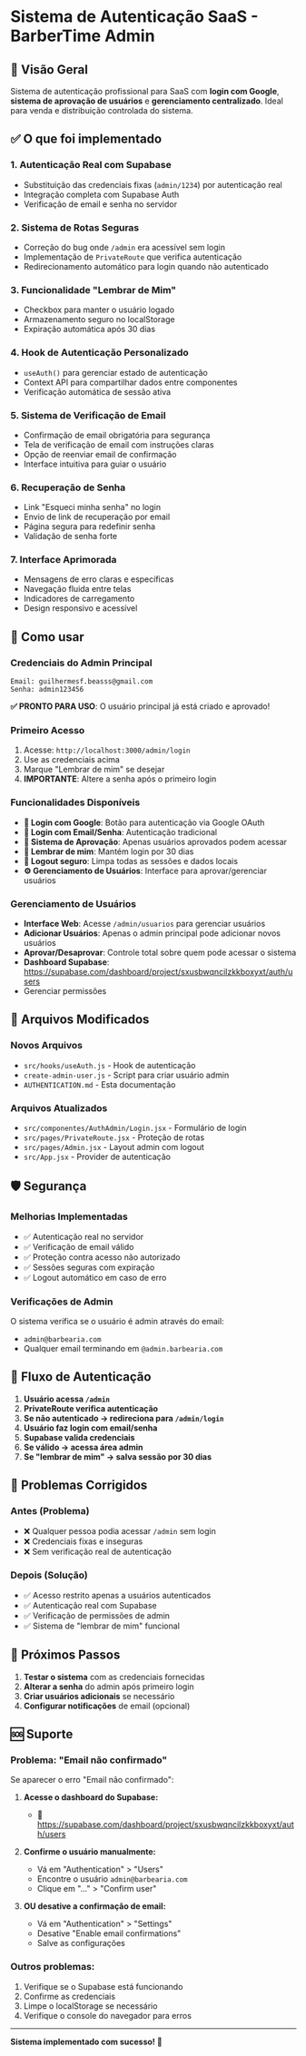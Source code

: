 # Sistema de Autenticação SaaS - BarberTime Admin

## 🔐 Visão Geral

Sistema de autenticação profissional para SaaS com **login com Google**, **sistema de aprovação de usuários** e **gerenciamento centralizado**. Ideal para venda e distribuição controlada do sistema.

## ✅ O que foi implementado

### 1. **Autenticação Real com Supabase**
- Substituição das credenciais fixas (`admin/1234`) por autenticação real
- Integração completa com Supabase Auth
- Verificação de email e senha no servidor

### 2. **Sistema de Rotas Seguras**
- Correção do bug onde `/admin` era acessível sem login
- Implementação de `PrivateRoute` que verifica autenticação
- Redirecionamento automático para login quando não autenticado

### 3. **Funcionalidade "Lembrar de Mim"**
- Checkbox para manter o usuário logado
- Armazenamento seguro no localStorage
- Expiração automática após 30 dias

### 4. **Hook de Autenticação Personalizado**
- `useAuth()` para gerenciar estado de autenticação
- Context API para compartilhar dados entre componentes
- Verificação automática de sessão ativa

### 5. **Sistema de Verificação de Email**
- Confirmação de email obrigatória para segurança
- Tela de verificação de email com instruções claras
- Opção de reenviar email de confirmação
- Interface intuitiva para guiar o usuário

### 6. **Recuperação de Senha**
- Link "Esqueci minha senha" no login
- Envio de link de recuperação por email
- Página segura para redefinir senha
- Validação de senha forte

### 7. **Interface Aprimorada**
- Mensagens de erro claras e específicas
- Navegação fluida entre telas
- Indicadores de carregamento
- Design responsivo e acessível

## 🚀 Como usar

### **Credenciais do Admin Principal**
```
Email: guilhermesf.beasss@gmail.com
Senha: admin123456
```

**✅ PRONTO PARA USO**: O usuário principal já está criado e aprovado!

### **Primeiro Acesso**
1. Acesse: `http://localhost:3000/admin/login`
2. Use as credenciais acima
3. Marque "Lembrar de mim" se desejar
4. **IMPORTANTE**: Altere a senha após o primeiro login

### **Funcionalidades Disponíveis**
- **🔐 Login com Google**: Botão para autenticação via Google OAuth
- **📧 Login com Email/Senha**: Autenticação tradicional
- **👥 Sistema de Aprovação**: Apenas usuários aprovados podem acessar
- **💾 Lembrar de mim**: Mantém login por 30 dias
- **🚪 Logout seguro**: Limpa todas as sessões e dados locais
- **⚙️ Gerenciamento de Usuários**: Interface para aprovar/gerenciar usuários

### **Gerenciamento de Usuários**
- **Interface Web**: Acesse `/admin/usuarios` para gerenciar usuários
- **Adicionar Usuários**: Apenas o admin principal pode adicionar novos usuários
- **Aprovar/Desaprovar**: Controle total sobre quem pode acessar o sistema
- **Dashboard Supabase**: https://supabase.com/dashboard/project/sxusbwqncilzkkboxyxt/auth/users
- Gerenciar permissões

## 🔧 Arquivos Modificados

### **Novos Arquivos**
- `src/hooks/useAuth.js` - Hook de autenticação
- `create-admin-user.js` - Script para criar usuário admin
- `AUTHENTICATION.md` - Esta documentação

### **Arquivos Atualizados**
- `src/componentes/AuthAdmin/Login.jsx` - Formulário de login
- `src/pages/PrivateRoute.jsx` - Proteção de rotas
- `src/pages/Admin.jsx` - Layout admin com logout
- `src/App.jsx` - Provider de autenticação

## 🛡️ Segurança

### **Melhorias Implementadas**
- ✅ Autenticação real no servidor
- ✅ Verificação de email válido
- ✅ Proteção contra acesso não autorizado
- ✅ Sessões seguras com expiração
- ✅ Logout automático em caso de erro

### **Verificações de Admin**
O sistema verifica se o usuário é admin através do email:
- `admin@barbearia.com`
- Qualquer email terminando em `@admin.barbearia.com`

## 🔄 Fluxo de Autenticação

1. **Usuário acessa `/admin`**
2. **PrivateRoute verifica autenticação**
3. **Se não autenticado → redireciona para `/admin/login`**
4. **Usuário faz login com email/senha**
5. **Supabase valida credenciais**
6. **Se válido → acessa área admin**
7. **Se "lembrar de mim" → salva sessão por 30 dias**

## 🐛 Problemas Corrigidos

### **Antes (Problema)**
- ❌ Qualquer pessoa podia acessar `/admin` sem login
- ❌ Credenciais fixas e inseguras
- ❌ Sem verificação real de autenticação

### **Depois (Solução)**
- ✅ Acesso restrito apenas a usuários autenticados
- ✅ Autenticação real com Supabase
- ✅ Verificação de permissões de admin
- ✅ Sistema de "lembrar de mim" funcional

## 📝 Próximos Passos

1. **Testar o sistema** com as credenciais fornecidas
2. **Alterar a senha** do admin após primeiro login
3. **Criar usuários adicionais** se necessário
4. **Configurar notificações** de email (opcional)

## 🆘 Suporte

### **Problema: "Email não confirmado"**
Se aparecer o erro "Email não confirmado":

1. **Acesse o dashboard do Supabase:**
   - 🔗 https://supabase.com/dashboard/project/sxusbwqncilzkkboxyxt/auth/users

2. **Confirme o usuário manualmente:**
   - Vá em "Authentication" > "Users"
   - Encontre o usuário `admin@barbearia.com`
   - Clique em "..." > "Confirm user"

3. **OU desative a confirmação de email:**
   - Vá em "Authentication" > "Settings"
   - Desative "Enable email confirmations"
   - Salve as configurações

### **Outros problemas:**
1. Verifique se o Supabase está funcionando
2. Confirme as credenciais
3. Limpe o localStorage se necessário
4. Verifique o console do navegador para erros

---

**Sistema implementado com sucesso! 🎉**
